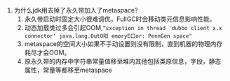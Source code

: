 1. 为什么jdk用去掉了永久带加入了metaspace?
   1. 永久带启动时固定大小很难调优，FullGC时会移动类元信息影响性能。   
   1. 动态加载类过多会引起OOM,`“εxception in thread 'dubbo client x.x connector' java.lang.OutO阳 emoryE口or: PennGen space"`   
   1. metaspace的空间大小如果不手动设置则没有限制，直到机器的物理内存耗尽才会OOM。   
   1. 原永久带的内存中字符串常量值移至堆内其他包括类原信息，字段，静态属性，常量等都移至metaspace    
